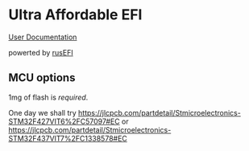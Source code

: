 # Ultra Affordable EFI

[User Documentation](https://github.com/rusefi/rusefi/wiki/uaEFI)

powerted by [rusEFI](https://github.com/rusefi/rusefi)

## MCU options

1mg of flash is _required_.

One day we shall try https://jlcpcb.com/partdetail/Stmicroelectronics-STM32F427VIT6%2FC57097#EC or https://jlcpcb.com/partdetail/Stmicroelectronics-STM32F437VIT7%2FC1338578#EC
